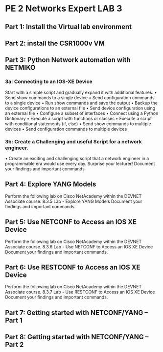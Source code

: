 # PE 2 Networks Expert LAB 3

## Part 1: Install the Virtual lab environment

## Part 2: install the CSR1000v VM
   

## Part 3: Python Network automation with NETMIKO 
### 3a: Connecting to an IOS-XE Device
Start with a simple script and gradually expand it with additional features.
• Send show commands to a single device
• Send configuration commands to a single device
• Run show commands and save the output
• Backup the device configurations to an external file
• Send device configuration using an external file
• Configure a subset of interfaces
• Connect using a Python Dictionary
• Execute a script with functions or classes
• Execute a script with conditional statements (if, else)
• Send show commands to multiple devices
• Send configuration commands to multiple devices

### 3b: Create a Challenging and useful Script for a network engineer.
• Create an exciting and challenging script that a network engineer in a programmable era
would use every day. Surprise your lecturer!
Document your findings and important commands

## Part 4: Explore YANG Models
Perform the following lab on Cisco NetAcademy within the DEVNET Associate course.
8.3.5 Lab - Explore YANG Models
Document your findings and important commands.

## Part 5: Use NETCONF to Access an IOS XE Device
Perform the following lab on Cisco NetAcademy within the DEVNET Associate course.
8.3.6 Lab - Use NETCONF to Access an IOS XE Device
Document your findings and important commands.

## Part 6: Use RESTCONF to Access an IOS XE Device
Perform the following lab on Cisco NetAcademy within the DEVNET Associate course.
8.3.7 Lab - Use RESTCONF to Access an IOS XE Device
Document your findings and important commands.

## Part 7: Getting started with NETCONF/YANG – Part 1
## Part 8: Getting started with NETCONF/YANG – Part 2